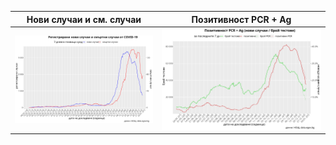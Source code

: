 

|Нови случаи и см. случаи|Позитивност PCR + Ag|
|-----|-----|
|![Регистрирани случаи и смъртни случаи](https://raw.githubusercontent.com/StanTraykov/C19_BG/gh-pages/cur_svg/C04_cd.svg)|[![Позитивност](https://raw.githubusercontent.com/StanTraykov/C19_BG/gh-pages/cur_svg/C09_pos.svg)](https://raw.githubusercontent.com/StanTraykov/C19_BG/gh-pages/cur_svg/C09_pos.svg)|
